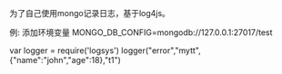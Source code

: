 为了自己使用mongo记录日志，基于log4js。


例:
添加环境变量
MONGO_DB_CONFIG=mongodb://127.0.0.1:27017/test

var logger = require('logsys')
logger("error","mytt",{"name":"john","age":18},"t1")